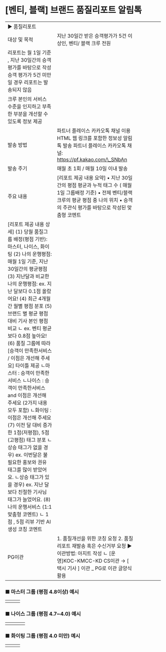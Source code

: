 # [벤티, 블랙] 브랜드 품질리포트 알림톡

|  |  |  |  |  |  |  |
| --- | --- | --- | --- | --- | --- | --- |
| ▶ 품질리포트 | | | | | | |
| 대상 및 목적 | 지난 30일간 받은 승객평가가 5건 이상인, 벤티/ 블랙 크루 전원 | | | | | |
| 리포트는 월 1일 기준 , 지난 30일간의 승객 평가를 바탕으로 작성 승객 평가가 5건 미만일 경우 리포트는 발송되지 않음 | | | | | |
| 크루 본인의 서비스 수준을 인지하고 부족한 부분을 개선할 수 있도록 정보 제공 | | | | | |
| 발송 방법 | 파트너 플레이스 카카오톡 채널 이용 HTML 웹 링크를 포함한 정보성 알림톡 발송  파트너 플레이스 카카오톡 채널: https://pf.kakao.com/\_SNbAn | | | |  | |
| 발송 주기 | 매월 초 1회 / 매월 10일 이내 발송 | | | |
| 주요 내용 | [리포트 제공 내용 요약]  • 지난 30일간의 평점 평균과 누적 태그 수 ( 매월 1일 그룹배정 기준)  • 전체 벤티/블랙 크루의 평균 평점 중 나의 위치  • 승객의 주관식 평가를 바탕으로 작성된 맞춤형 코멘트 | | | | | |
| [리포트 제공 내용 상세]   (1) 당월 품질그룹 배정(평점 기반): 마스터, 나이스, 화이팅  (2) 나의 운행평점: 매월 1일 기준, 지난 30일간의 평균평점   (3) 지난달과 비교한 나의 운행평점: ex. 지난 달보다 0.1점 올랐어요!  (4) 최근 4개월간 월별 평점 분포   (5) 브랜드 별 평균 평점 대비 기사 본인 평점 비교  ㄴ ex. 벤티 평균보다 0.8점 높아요!  (6) 품질 그룹에 따라 [승객이 만족한서비스 / 이점은 개선해 주세요] 타이틀 제공 ㄴ마스터 : 승객이 만족한서비스  ㄴ나이스 : 승객이 만족한서비스 and 이점은 개선해 주세요 (2가지 내용 모두 포함)  ㄴ화이팅 : 이점은 개선해 주세요   (7) 이전 달 대비 증가한 1점(저평점), 5점 (고평점) 태그 분포  ㄴ상승 태그가 없을 경우) ex. 이번달은 불필요한 홍보와 권유 태그를 많이 받았어요.  ㄴ상승 태그가 있을 경우) ex. 지난 달보다 친절한 기사님 태그가 늘었어요.   (8) 나의 운행서비스 (1:1 맞춤형 코멘트) ㄴ 1점 , 5점 리뷰 기반 AI생성 코칭 코멘트 | | | | | |
| PG이관 | 1. 품질개선을 위한 코칭 요청  2. 품질리포트 재발송 혹은 수신거부 요청    ▶ 이관방법: 아지트 작성 ㄴ [운영]KOC-KMCC-KD CS이관 → [ 택시 기사 ] 이관 \_ PG로 이관 글양식 활용 | | | | | |

### **■ 마스터 그룹 (평점 4.8이상) 예시**

|  |  |  |
| --- | --- | --- |
|  |  |  |

### **■ 나이스 그룹 (평점 4.7~4.0) 예시**

|  |  |  |  |
| --- | --- | --- | --- |
|  |  |  |  |

### **■ 화이팅 그룹 (평점 4.0 미만) 예시**

|  |  |  |
| --- | --- | --- |
|  |  |  |